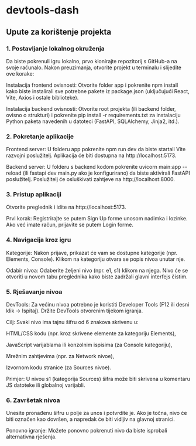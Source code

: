 # devtools-dash
## Upute za korištenje projekta
### 1. Postavljanje lokalnog okruženja
Da biste pokrenuli igru lokalno, prvo klonirajte repozitorij s GitHub-a na svoje računalo. Nakon preuzimanja, otvorite projekt u terminalu i slijedite ove korake:

Instalacija frontend ovisnosti: Otvorite folder app i pokrenite npm install kako biste instalirali sve potrebne pakete iz package.json (uključujući React, Vite, Axios i ostale biblioteke).

Instalacija backend ovisnosti: Otvorite root projekta (ili backend folder, ovisno o strukturi) i pokrenite pip install -r requirements.txt za instalaciju Python paketa navedenih u datoteci (FastAPI, SQLAlchemy, Jinja2, itd.).

### 2. Pokretanje aplikacije
Frontend server: U folderu app pokrenite npm run dev da biste startali Vite razvojni poslužitelj. Aplikacija će biti dostupna na http://localhost:5173.

Backend server: U folderu s backend kodom pokrenite uvicorn main:app --reload (ili fastapi dev main.py ako je konfigurirano) da biste aktivirali FastAPI poslužitelj. Poslužitelj će osluškivati zahtjeve na http://localhost:8000.

### 3. Pristup aplikaciji
Otvorite preglednik i idite na http://localhost:5173.

Prvi korak: Registrirajte se putem Sign Up forme unosom nadimka i lozinke. Ako već imate račun, prijavite se putem Login forme.

### 4. Navigacija kroz igru
Kategorije: Nakon prijave, prikazat će vam se dostupne kategorije (npr. Elements, Console). Klikom na kategoriju otvara se popis nivoa unutar nje.

Odabir nivoa: Odaberite željeni nivo (npr. e1, s1) klikom na njega. Nivo će se otvoriti u novom tabu preglednika kako biste zadržali glavni interfejs čistim.

### 5. Rješavanje nivoa
DevTools: Za većinu nivoa potrebno je koristiti Developer Tools (F12 ili desni klik → Ispitaj). Držite DevTools otvorenim tijekom igranja.

Cilj: Svaki nivo ima tajnu šifru od 6 znakova skrivenu u:

HTML/CSS kodu (npr. kroz skrivene elemente za kategoriju Elements),

JavaScript varijablama ili konzolnim ispisima (za Console kategoriju),

Mrežnim zahtjevima (npr. za Network nivoe),

Izvornom kodu stranice (za Sources nivoe).

Primjer: U nivou s1 (kategorija Sources) šifra može biti skrivena u komentaru JS datoteke ili globalnoj varijabli.

### 6. Završetak nivoa
Unesite pronađenu šifru u polje za unos i potvrdite je. Ako je točna, nivo će biti označen kao dovršen, a napredak će biti vidljiv na glavnoj stranici.

Ponovno igranje: Možete ponovno pokrenuti nivo da biste isprobali alternativna rješenja.

